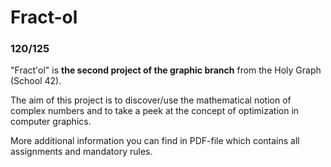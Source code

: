 # Fract-ol

### 120/125

"Fract'ol" is **the second project of the graphic branch** from the Holy Graph (School 42).

The aim of this project is to discover/use the mathematical notion of complex numbers and to take a peek at the concept of optimization in computer graphics.

More additional information you can find in PDF-file which contains all assignments and mandatory rules.
